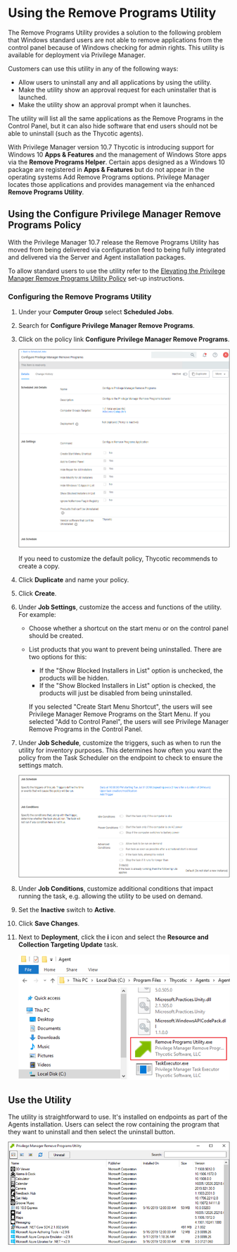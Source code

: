 [title]: # (Remove Program Utility)
[tags]: # (create,set-up)
[priority]: # (2)
# Using the Remove Programs Utility

The Remove Programs Utility provides a solution to the following problem that Windows standard users are not able to remove applications from the control panel because of Windows checking for admin rights. This utility is available for deployment via Privilege Manager.

Customers can use this utility in any of the following ways:

* Allow users to uninstall any and all applications by using the utility.
* Make the utility show an approval request for each uninstaller that is launched.
* Make the utility show an approval prompt when it launches.

The utility will list all the same applications as the Remove Programs in the Control Panel, but it can also hide software that end users should not be able to uninstall (such as the Thycotic agents).

With Privilege Manager version 10.7 Thycotic is introducing support for Windows 10 __Apps & Features__ and the management of Windows Store apps via the __Remove Programs Helper__. Certain apps designed as a Windows 10 package are registered in __Apps & Features__ but do not appear in the operating systems Add Remove Programs options. Privilege Manager locates those applications and provides management via the enhanced __Remove Programs Utility__.

## Using the Configure Privilege Manager Remove Programs Policy

With the Privilege Manager 10.7 release the Remove Programs Utility has moved from being delivered via configuration feed to being fully integrated and delivered via the Server and Agent installation packages.

To allow standard users to use the utility refer to the [Elevating the Privilege Manager Remove Programs Utility Policy](../../app-control/policies/examples/elevate/pm-remove-prog.md) set-up instructions.

### Configuring the Remove Programs Utility

1. Under your __Computer Group__ select __Scheduled Jobs__.
1. Search for __Configure Privilege Manager Remove Programs__.
1. Click on the policy link __Configure Privilege Manager Remove Programs__.

   ![policy](images/remove-pro/config-1.png "Configure the policy Details and Parameters")

   If you need to customize the default policy, Thycotic recommends to create a copy.
1. Click __Duplicate__ and name your policy.
1. Click __Create__.
1. Under __Job Settings__, customize the access and functions of the utility. For example:
   * Choose whether a shortcut on the start menu or on the control panel should be created.
   * List products that you want to prevent being uninstalled. There are two options for this:
     * If the "Show Blocked Installers in List" option is unchecked, the products will be hidden.
     * If the "Show Blocked Installers in List" option is checked, the products will just be disabled from being uninstalled.

     If you selected "Create Start Menu Shortcut", the users will see Privilege Manager Remove Programs on the Start Menu. If you selected "Add to Control Panel", the users will see Privilege Manager Remove Programs in the Control Panel.
1. Under __Job Schedule__, customize the triggers, such as when to run the utility for inventory purposes. This determines how often you want the policy from the Task Scheduler on the endpoint to check to ensure the settings match.

   ![schedule](images/remove-pro/config-2.png "Change Schedule/Triggers and Job Conditions")
1. Under __Job Conditions__, customize additional conditions that impact running the task, e.g. allowing the utility to be used on demand.
1. Set the __Inactive__ switch to __Active__.
1. Click __Save Changes__.
1. Next to __Deployment__, click the __i__ icon and select the __Resource and Collection Targeting Update__ task. 

   ![Utility in Agents folder](images/remove-pro/rpu-7.png "Utility in Agents folder")

## Use the Utility

The utility is straightforward to use. It's installed on endpoints as part of the Agents installation.
Users can select the row containing the program that they want to uninstall and then select the uninstall button.

![Utility in use](images/remove-pro/rpu-8.png "Utility in use")
